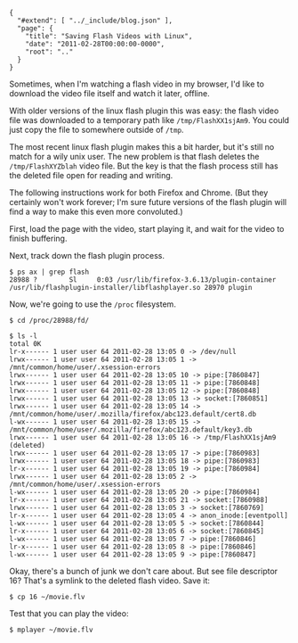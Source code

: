 
    {
      "#extend": [ "../_include/blog.json" ],
      "page": {
        "title": "Saving Flash Videos with Linux",
        "date": "2011-02-28T00:00:00-0000",
        "root": ".."
      }
    }

Sometimes, when I'm watching a flash video in my browser, I'd like to download the video file itself and watch it later, offline.

With older versions of the linux flash plugin this was easy: the flash video file was downloaded to a temporary path like `/tmp/FlashXX1sjAm9`. You could just copy the file to somewhere outside of `/tmp`.

The most recent linux flash plugin makes this a bit harder, but it's still no match for a wily unix user. The new problem is that flash deletes the `/tmp/FlashXYZblah` video file. But the key is that the flash process still has the deleted file open for reading and writing.

The following instructions work for both Firefox and Chrome. (But they certainly won't work forever; I'm sure future versions of the flash plugin will find a way to make this even more convoluted.)

First, load the page with the video, start playing it, and wait for the video to finish buffering.

Next, track down the flash plugin process.

    $ ps ax | grep flash
    28988 ?        Sl     0:03 /usr/lib/firefox-3.6.13/plugin-container /usr/lib/flashplugin-installer/libflashplayer.so 28970 plugin

Now, we're going to use the `/proc` filesystem.

    $ cd /proc/28988/fd/

    $ ls -l
    total 0K
    lr-x------ 1 user user 64 2011-02-28 13:05 0 -> /dev/null
    lrwx------ 1 user user 64 2011-02-28 13:05 1 -> /mnt/common/home/user/.xsession-errors
    lrwx------ 1 user user 64 2011-02-28 13:05 10 -> pipe:[7860847]
    lrwx------ 1 user user 64 2011-02-28 13:05 11 -> pipe:[7860848]
    lrwx------ 1 user user 64 2011-02-28 13:05 12 -> pipe:[7860848]
    lrwx------ 1 user user 64 2011-02-28 13:05 13 -> socket:[7860851]
    lrwx------ 1 user user 64 2011-02-28 13:05 14 -> /mnt/common/home/user/.mozilla/firefox/abc123.default/cert8.db
    l-wx------ 1 user user 64 2011-02-28 13:05 15 -> /mnt/common/home/user/.mozilla/firefox/abc123.default/key3.db
    lrwx------ 1 user user 64 2011-02-28 13:05 16 -> /tmp/FlashXX1sjAm9 (deleted)
    lrwx------ 1 user user 64 2011-02-28 13:05 17 -> pipe:[7860983]
    lrwx------ 1 user user 64 2011-02-28 13:05 18 -> pipe:[7860983]
    lr-x------ 1 user user 64 2011-02-28 13:05 19 -> pipe:[7860984]
    lrwx------ 1 user user 64 2011-02-28 13:05 2 -> /mnt/common/home/user/.xsession-errors
    l-wx------ 1 user user 64 2011-02-28 13:05 20 -> pipe:[7860984]
    lr-x------ 1 user user 64 2011-02-28 13:05 21 -> socket:[7860988]
    lrwx------ 1 user user 64 2011-02-28 13:05 3 -> socket:[7860769]
    lr-x------ 1 user user 64 2011-02-28 13:05 4 -> anon_inode:[eventpoll]
    l-wx------ 1 user user 64 2011-02-28 13:05 5 -> socket:[7860844]
    lr-x------ 1 user user 64 2011-02-28 13:05 6 -> socket:[7860845]
    l-wx------ 1 user user 64 2011-02-28 13:05 7 -> pipe:[7860846]
    lr-x------ 1 user user 64 2011-02-28 13:05 8 -> pipe:[7860846]
    l-wx------ 1 user user 64 2011-02-28 13:05 9 -> pipe:[7860847]

Okay, there's a bunch of junk we don't care about. But see file descriptor 16? That's a symlink to the deleted flash video. Save it:

    $ cp 16 ~/movie.flv

Test that you can play the video:

    $ mplayer ~/movie.flv

